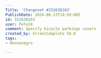 ```yaml
---
Title: 'Changeset #152638163'
PublishDate: 2024-06-13T14:59:08Z
id: 152638163
user: Pete24
comment: Specify bicycle parkings covers
created_by: StreetComplete 58.0
tags:
- Montenegro

---
```

